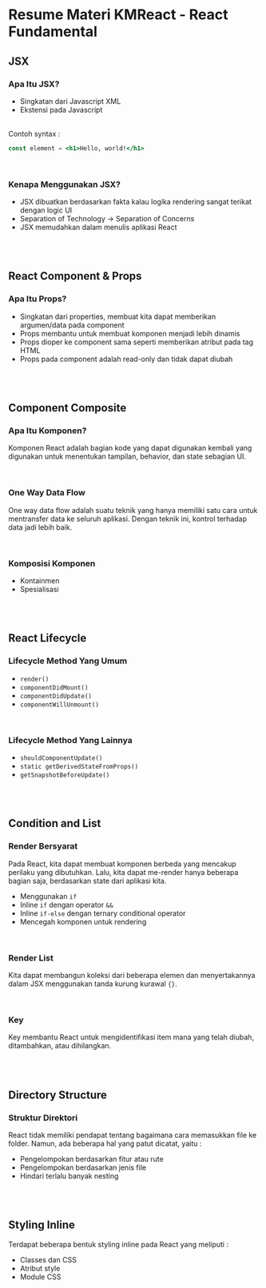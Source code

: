 # Resume Materi KMReact - React Fundamental
## JSX
### Apa Itu JSX?
- Singkatan dari Javascript XML
- Ekstensi pada Javascript

<br> Contoh syntax :

```jsx
const element = <h1>Hello, world!</h1>
```

<br>

### Kenapa Menggunakan JSX?

- JSX dibuatkan berdasarkan fakta kalau logika rendering sangat terikat dengan logic UI
- Separation of Technology -> Separation of Concerns
- JSX memudahkan dalam menulis aplikasi React


<br><br>
## React Component & Props
### Apa Itu Props?
- Singkatan dari properties, membuat kita dapat memberikan argumen/data pada component
- Props membantu untuk membuat komponen menjadi lebih dinamis
- Props dioper ke component sama seperti memberikan atribut pada tag HTML
- Props pada component adalah read-only dan tidak dapat diubah


<br><br>
## Component Composite
### Apa Itu Komponen?
Komponen React adalah bagian kode yang dapat digunakan kembali yang digunakan untuk menentukan tampilan, behavior, dan state sebagian UI.

<br>

### One Way Data Flow

One way data flow adalah suatu teknik yang hanya memiliki satu cara untuk mentransfer data ke seluruh aplikasi. Dengan teknik ini, kontrol terhadap data jadi lebih baik.

<br>

### Komposisi Komponen

- Kontainmen
- Spesialisasi


<br><br>
## React Lifecycle
### Lifecycle Method Yang Umum
- `render()`
- `componentDidMount()`
- `componentDidUpdate()`
- `componentWillUnmount()`

<br>

### Lifecycle Method Yang Lainnya

- `shouldComponentUpdate()`
- `static getDerivedStateFromProps()`
- `getSnapshotBeforeUpdate()`


<br><br>
## Condition and List
### Render Bersyarat
Pada React, kita dapat membuat komponen berbeda yang mencakup perilaku yang dibutuhkan. Lalu, kita dapat me-render hanya beberapa bagian saja, berdasarkan state dari aplikasi kita.
- Menggunakan `if`
- Inline `if` dengan operator `&&`
- Inline `if-else` dengan ternary conditional operator
- Mencegah komponen untuk rendering

<br>

### Render List

Kita dapat membangun koleksi dari beberapa elemen dan menyertakannya dalam JSX menggunakan tanda kurung kurawal `{}`.

<br>

### Key

Key membantu React untuk mengidentifikasi item mana yang telah diubah, ditambahkan, atau dihilangkan.


<br><br>
## Directory Structure
### Struktur Direktori
React tidak memiliki pendapat tentang bagaimana cara memasukkan file ke folder. Namun, ada beberapa hal yang patut dicatat, yaitu :
- Pengelompokan berdasarkan fitur atau rute
- Pengelompokan berdasarkan jenis file
- Hindari terlalu banyak nesting


<br><br>
## Styling Inline
Terdapat beberapa bentuk styling inline pada React yang meliputi :
- Classes dan CSS
- Atribut style
- Module CSS
